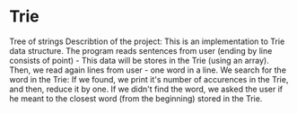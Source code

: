 # Trie
Tree of strings
Describtion of the project:
This is an implementation to Trie data structure.
The program reads sentences from user (ending by line consists of point) - This data will be stores in the Trie (using an array).
Then, we read again lines from user - one word in a line.
We search for the word in the Trie:
If we found, we print it's number of accurences in the Trie, and then, reduce it by one.
If we didn't find the word, we asked the user if he meant to the closest word (from the beginning) stored in the Trie.

